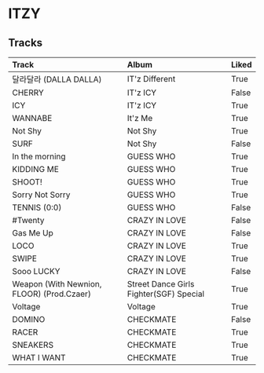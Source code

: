 # ITZY

## Tracks

| Track                                     | Album                                   | Liked   |
|:------------------------------------------|:----------------------------------------|:--------|
| 달라달라 (DALLA DALLA)                        | IT'z Different                          | True    |
| CHERRY                                    | IT'z ICY                                | False   |
| ICY                                       | IT'z ICY                                | True    |
| WANNABE                                   | It'z Me                                 | True    |
| Not Shy                                   | Not Shy                                 | True    |
| SURF                                      | Not Shy                                 | False   |
| In the morning                            | GUESS WHO                               | True    |
| KIDDING ME                                | GUESS WHO                               | True    |
| SHOOT!                                    | GUESS WHO                               | True    |
| Sorry Not Sorry                           | GUESS WHO                               | True    |
| TENNIS (0:0)                              | GUESS WHO                               | False   |
| #Twenty                                   | CRAZY IN LOVE                           | False   |
| Gas Me Up                                 | CRAZY IN LOVE                           | False   |
| LOCO                                      | CRAZY IN LOVE                           | True    |
| SWIPE                                     | CRAZY IN LOVE                           | True    |
| Sooo LUCKY                                | CRAZY IN LOVE                           | False   |
| Weapon (With Newnion, FLOOR) (Prod.Czaer) | Street Dance Girls Fighter(SGF) Special | True    |
| Voltage                                   | Voltage                                 | True    |
| DOMINO                                    | CHECKMATE                               | False   |
| RACER                                     | CHECKMATE                               | True    |
| SNEAKERS                                  | CHECKMATE                               | True    |
| WHAT I WANT                               | CHECKMATE                               | True    |